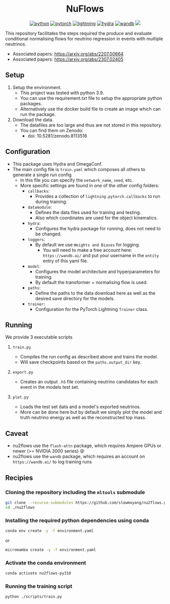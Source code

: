 <div align="center">

# NuFlows

[![python](https://img.shields.io/badge/-Python_3.11-3776AB?logo=python&logoColor=white)](https://www.python.org/)
[![pytorch](https://img.shields.io/badge/-PyTorch_2.1-EE4C2C?logo=pytorch&logoColor=white)](https://pytorch.org/)
[![lightning](https://img.shields.io/badge/-Lightning_2.1-792EE5?logo=lightning&logoColor=white)](https://lightning.ai/)
[![hydra](https://img.shields.io/badge/-Hydra_1.3-89b8cd&logoColor=white)](https://hydra.cc/)
[![wandb](https://img.shields.io/badge/-WandB_0.16-orange?logo=weightsandbiases&logoColor=white)](https://wandb.ai)
![](./nuflows.png)
</div>



This repository facilitates the steps required the produce and evaluate
conditional normalising flows for neutrino regression in events with multiple neutrinos.
- Associated papers: https://arxiv.org/abs/2207.00664
- Associated papers: https://arxiv.org/abs/2307.02405

## Setup

1) Setup the environment.
    - This project was tested with python 3.9.
    - You can use the requirement.txt file to setup the appropriate python packages.
    - Alternatively use the docker build file to create an image which can run the package.
2) Download the data.
    - The datafiles are too large and thus are not stored in this repository.
    - You can find them on Zenodo:
        - doi: 10.5281/zenodo.8113516



## Configuration

- This package uses Hydra and OmegaConf.
- The main config file is `train.yaml` which composes all others to generate a single run config
    - In this file you can specify the `network_name`, `seed`, etc.
    - More specific settings are found in one of the other config folders:
        - `callbacks`:
            - Provides a collection of `lightning.pytorch.callbacks` to run during training.
        - `datamodule`:
            - Defines the data files used for training and testing.
            - Also which coordinates are used for the object kinematics.
        - `hydra`:
            - Configures the hydra package for running, does not need to be changed.
        - `loggers`:
            - By default we use `Weights and Biases` for logging.
                - You will need to make a free account here: `https://wandb.ai/` and put your username in the `entity` entry of this yaml file.
        - `model`:
            - Configures the model architecture and hyperparameters for training.
            - By default the transformer + normalising flow is used.
        - `paths`:
            - Define the paths to the data download here as well as the desired save directory for the models.
        - `trainer`:
            - Configuration for the PyTorch Lightning `Trainer` class.

## Running

We provide 3 executable scripts
1) `train.py`
    - Compiles the run config as described above and trains the model.
    - Will save checkpoints based on the `paths.output_dir` key.

2) `export.py`
    - Creates an output `.h5` file containing neutrino candidates for each event in the models test set.

3) `plot.py`
    - Loads the test set data and a model's exported neutrinos.
    - More can be done here but by default we simply plot the model and truth neutrino energy as well as the reconstructed top mass.



## Caveat
- nu2flows use the `flash-attn` package, which requires Ampere GPUs or newer (>= NVIDIA 3000 series) 😵
- nu2flows use the `wandb` package, which requires an account on `https://wandb.ai/` to log training runs


## Recipies

### Cloning the repository including the `mltools` submodule
```bash
git clone --recurse-submodules https://github.com/slowmoyang/nu2flows.git
cd ./nu2flows
```

### Installing the required python dependencies using conda
```bash
conda env create -y -f environment.yaml
```
or
```bash
micromamba create -y -f environment.yaml
```

### Activate the conda environment
```bash
conda activate nu2flows-py310
```

### Running the training script
```bash
python ./scripts/train.py
```
